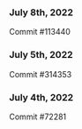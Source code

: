 ### July 8th, 2022

Commit #113440

### July 5th, 2022

Commit #314353


### July 4th, 2022

Commit #72281
